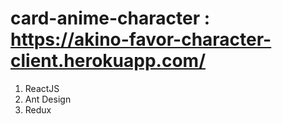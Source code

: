 # card-anime-character : https://akino-favor-character-client.herokuapp.com/

1.  ReactJS
2.  Ant Design
3.  Redux
